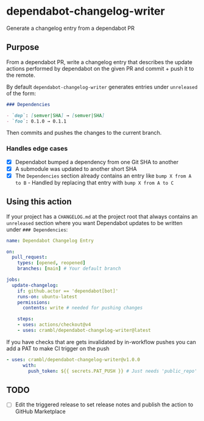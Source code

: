 # dependabot-changelog-writer

Generate a changelog entry from a dependabot PR

## Purpose

From a dependabot PR, write a changelog entry that describes the update actions performed by dependabot on the given PR and commit + push it to the remote.

By default `dependabot-changelog-writer` generates entries under `unreleased` of the form:

```markdown
### Dependencies

- `dep`: [semver|SHA] → [semver|SHA]
- `foo`: 0.1.0 → 0.1.1
```

Then commits and pushes the changes to the current branch.

### Handles edge cases

- [x] Dependabot bumped a dependency from one Git SHA to another 
- [x] A submodule was updated to another short SHA
- [x] The `Dependencies` section already contains an entry like `bump X from A to B` - Handled by replacing that entry with `bump X from A to C`

## Using this action

If your project has a `CHANGELOG.md` at the project root that always contains an `unreleased` section where you want Dependabot updates to be written under `### Dependencies`:

```yaml
name: Dependabot Changelog Entry

on:
  pull_request:
    types: [opened, reopened]
    branches: [main] # Your default branch

jobs:
  update-changelog:
    if: github.actor == 'dependabot[bot]'
    runs-on: ubuntu-latest
    permissions:
      contents: write # needed for pushing changes

    steps:
    - uses: actions/checkout@v4
    - uses: crambl/dependabot-changelog-writer@latest
```

If you have checks that are gets invalidated by in-workflow pushes you can add a PAT to make CI trigger on the push

```yaml
- uses: crambl/dependabot-changelog-writer@v1.0.0
      with:
        push_token: ${{ secrets.PAT_PUSH }} # Just needs 'public_repo' scope if your repo is public otherwise needs 'repo'
```

## TODO

- [ ] Edit the triggered release to set release notes and publish the action to GitHub Marketplace
